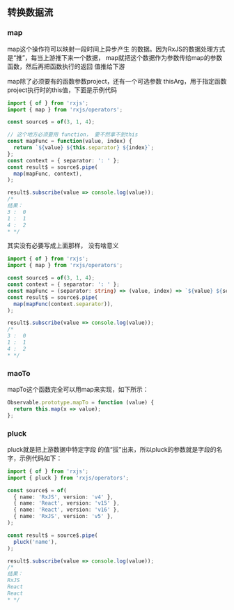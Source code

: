 ## 转换数据流


### map
map这个操作符可以映射⼀段时间上异步产⽣
的数据。因为RxJS的数据处理⽅式是“推”，每当上游推下来⼀个数据，
map就把这个数据作为参数传给map的参数函数，然后再把函数执⾏的返回
值推给下游

map除了必须要有的函数参数project，还有⼀个可选参数
thisArg，⽤于指定函数project执⾏时的this值，下⾯是⽰例代码

```typescript
import { of } from 'rxjs';
import { map } from 'rxjs/operators';

const source$ = of(3, 1, 4);

// 这个地方必须要用 function， 要不然拿不到this
const mapFunc = function(value, index) {
  return `${value} ${this.separator} ${index}`;
};
const context = { separator: ': ' };
const result$ = source$.pipe(
  map(mapFunc, context),
);

result$.subscribe(value => console.log(value));
/*
结果：
3 :  0
1 :  1
4 :  2
* */
```

其实没有必要写成上面那样， 没有啥意义
```typescript
import { of } from 'rxjs';
import { map } from 'rxjs/operators';

const source$ = of(3, 1, 4);
const context = { separator: ': ' };
const mapFunc = (separator: string) => (value, index) => `${value} ${separator} ${index}`;
const result$ = source$.pipe(
  map(mapFunc(context.separator)),
);

result$.subscribe(value => console.log(value));
/*
3 :  0
1 :  1
4 :  2
* */
```


### maoTo
mapTo这个函数完全可以⽤map来实现，如下所⽰：
```typescript
Observable.prototype.mapTo = function (value) {
  return this.map(x => value);
};
```

### pluck
pluck就是把上游数据中特定字段
的值“拔”出来，所以pluck的参数就是字段的名字，⽰例代码如下：

```typescript
import { of } from 'rxjs';
import { pluck } from 'rxjs/operators';

const source$ = of(
  { name: 'RxJS', version: 'v4' },
  { name: 'React', version: 'v15' },
  { name: 'React', version: 'v16' },
  { name: 'RxJS', version: 'v5' },
);

const result$ = source$.pipe(
  pluck('name'),
);

result$.subscribe(value => console.log(value));
/*
结果：
RxJS
React
React
* */
```
